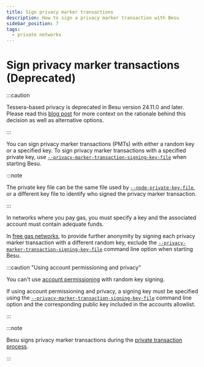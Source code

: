 ```yaml
---
title: Sign privacy marker transactions
description: How to sign a privacy marker transaction with Besu
sidebar_position: 7
tags:
  - private networks
---
```


# Sign privacy marker transactions (Deprecated)

:::caution

Tessera-based privacy is deprecated in Besu version 24.11.0 and later. Please read this [blog post](https://www.lfdecentralizedtrust.org/blog/sunsetting-tessera-and-simplifying-hyperledger-besu) for more context on the rationale behind this decision as well as alternative options.

:::

You can sign privacy marker transactions (PMTs) with either a random key or a specified key. To sign privacy marker transactions with a specified private key, use [`--privacy-marker-transaction-signing-key-file`](../../reference/cli/options.md#privacy-marker-transaction-signing-key-file) when starting Besu.

:::note

The private key file can be the same file used by [`--node-private-key-file`](#node-private-key-file), or a different key file to identify who signed the privacy marker transaction.

:::

In networks where you pay gas, you must specify a key and the associated account must contain adequate funds.

In [free gas networks](../configure/free-gas.md), to provide further anonymity by signing each privacy marker transaction with a different random key, exclude the [`--privacy-marker-transaction-signing-key-file`](../../reference/cli/options.md#privacy-marker-transaction-signing-key-file) command line option when starting Besu.

:::caution "Using account permissioning and privacy"

You can't use [account permissioning] with random key signing.

If using account permissioning and privacy, a signing key must be specified using the [`--privacy-marker-transaction-signing-key-file`](../../reference/cli/options.md#privacy-marker-transaction-signing-key-file) command line option and the corresponding public key included in the accounts allowlist.

:::

:::note

Besu signs privacy marker transactions during the [private transaction process](../../concepts/privacy/private-transactions/processing.md).

:::

<!-- Links -->

[account permissioning]: ../../concepts/permissioning/index.md#account-permissioning
